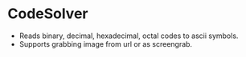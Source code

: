 # CodeSolver
* Reads binary, decimal, hexadecimal, octal codes to ascii symbols.
* Supports grabbing image from url or as screengrab.
